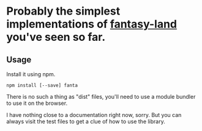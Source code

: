 # Probably the simplest implementations of [fantasy-land](https://github.com/fantasyland/fantasy-land) you've seen so far.

## Usage
Install it using npm.  
```
npm install [--save] fanta
```
There is no such a thing as "dist" files, you'll need to use a module bundler to
use it on the browser.

I have nothing close to a documentation right now, sorry. But you can always visit
the test files to get a clue of how to use the library.

